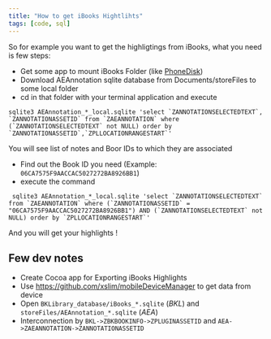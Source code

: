 ```yaml
---
title: "How to get iBooks Hightlihts"
tags: [code, sql]
---
```


So for example you want to get the highligtings from iBooks, what you need is few steps:

* Get some app to mount iBooks Folder (like [PhoneDisk](http://www.macroplant.com/phonedisk/))
* Download AEAnnotation sqlite database from Documents/storeFiles to some local folder
* cd in that folder with your terminal application and execute

```
sqlite3 AEAnnotation_*_local.sqlite 'select `ZANNOTATIONSELECTEDTEXT`, `ZANNOTATIONASSETID` from `ZAEANNOTATION` where (`ZANNOTATIONSELECTEDTEXT` not NULL) order by `ZANNOTATIONASSETID`,`ZPLLOCATIONRANGESTART`'
```

 

You will see list of notes and Boor IDs to which they are associated

* Find out the Book ID you need (Example: `06CA7575F9AACCAC5027272BA8926BB1`)
* execute the command

```
 sqlite3 AEAnnotation_*_local.sqlite 'select `ZANNOTATIONSELECTEDTEXT` from `ZAEANNOTATION` where (`ZANNOTATIONASSETID` = "06CA7575F9AACCAC5027272BA8926BB1") AND (`ZANNOTATIONSELECTEDTEXT` not NULL) order by `ZPLLOCATIONRANGESTART`'
```


And you will get your highlights !

## Few dev notes

* Create Cocoa app for Exporting iBooks Highlights
* Use https://github.com/xslim/mobileDeviceManager to get data from device
* Open `BKLibrary_database/iBooks_*.sqlite` (*BKL*) and `storeFiles/AEAnnotation_*.sqlite` (*AEA*)
* Interconnection by `BKL->ZBKBOOKINFO->ZPLUGINASSETID` and `AEA->ZAEANNOTATION->ZANNOTATIONASSETID`
